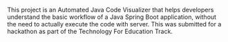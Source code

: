 This project is an Automated Java Code Visualizer that helps developers understand the basic workflow of a Java Spring Boot application, without the need to actually execute the code with server. This was submitted for a hackathon as part of the Technology For Education Track.
